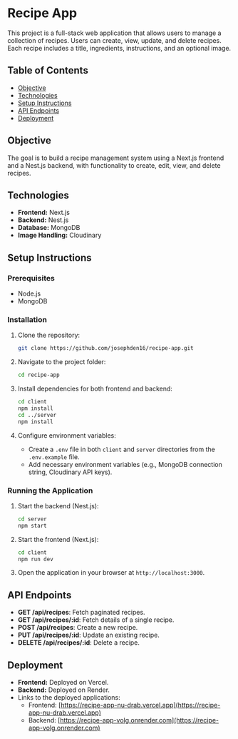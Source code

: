 # Recipe App

This project is a full-stack web application that allows users to manage a collection of recipes. Users can create, view, update, and delete recipes. Each recipe includes a title, ingredients, instructions, and an optional image.

## Table of Contents

- [Objective](#objective)
- [Technologies](#technologies)
- [Setup Instructions](#setup-instructions)
- [API Endpoints](#api-endpoints)
- [Deployment](#deployment)

## Objective

The goal is to build a recipe management system using a Next.js frontend and a Nest.js backend, with functionality to create, edit, view, and delete recipes.

## Technologies

- **Frontend:** Next.js
- **Backend:** Nest.js
- **Database:** MongoDB
- **Image Handling:** Cloudinary

## Setup Instructions

### Prerequisites

- Node.js
- MongoDB

### Installation

1. Clone the repository:

   ```bash
   git clone https://github.com/josephden16/recipe-app.git
   ```

2. Navigate to the project folder:

   ```bash
   cd recipe-app
   ```

3. Install dependencies for both frontend and backend:

   ```bash
   cd client
   npm install
   cd ../server
   npm install
   ```

4. Configure environment variables:
   - Create a `.env` file in both `client` and `server` directories from the `.env.example` file.
   - Add necessary environment variables (e.g., MongoDB connection string, Cloudinary API keys).

### Running the Application

1. Start the backend (Nest.js):

   ```bash
   cd server
   npm start
   ```

2. Start the frontend (Next.js):

   ```bash
   cd client
   npm run dev
   ```

3. Open the application in your browser at `http://localhost:3000`.

## API Endpoints

- **GET /api/recipes**: Fetch paginated recipes.
- **GET /api/recipes/:id**: Fetch details of a single recipe.
- **POST /api/recipes**: Create a new recipe.
- **PUT /api/recipes/:id**: Update an existing recipe.
- **DELETE /api/recipes/:id**: Delete a recipe.

## Deployment

- **Frontend:** Deployed on Vercel.
- **Backend:** Deployed on Render.
- Links to the deployed applications:
  - Frontend: [https://recipe-app-nu-drab.vercel.app](https://recipe-app-nu-drab.vercel.app)
  - Backend: [https://recipe-app-volg.onrender.com](https://recipe-app-volg.onrender.com)
